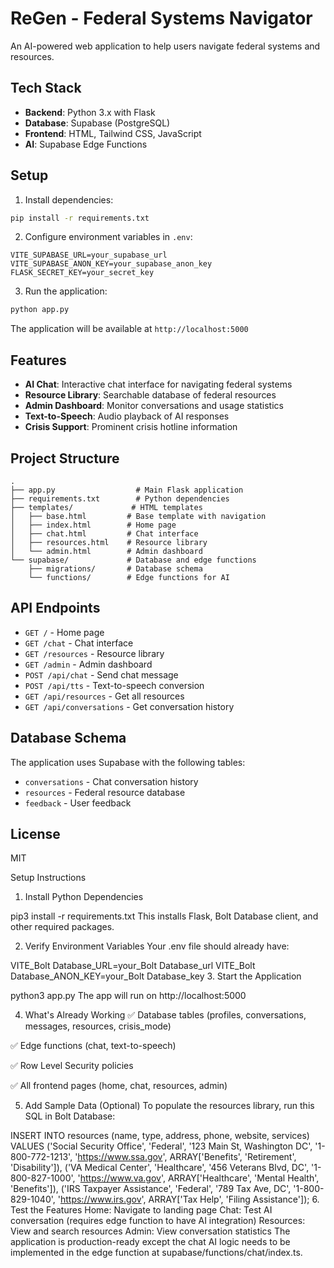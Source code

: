 # ReGen - Federal Systems Navigator

An AI-powered web application to help users navigate federal systems and resources.

## Tech Stack

- **Backend**: Python 3.x with Flask
- **Database**: Supabase (PostgreSQL)
- **Frontend**: HTML, Tailwind CSS, JavaScript
- **AI**: Supabase Edge Functions

## Setup

1. Install dependencies:
```bash
pip install -r requirements.txt
```

2. Configure environment variables in `.env`:
```
VITE_SUPABASE_URL=your_supabase_url
VITE_SUPABASE_ANON_KEY=your_supabase_anon_key
FLASK_SECRET_KEY=your_secret_key
```

3. Run the application:
```bash
python app.py
```

The application will be available at `http://localhost:5000`

## Features

- **AI Chat**: Interactive chat interface for navigating federal systems
- **Resource Library**: Searchable database of federal resources
- **Admin Dashboard**: Monitor conversations and usage statistics
- **Text-to-Speech**: Audio playback of AI responses
- **Crisis Support**: Prominent crisis hotline information

## Project Structure

```
.
├── app.py                  # Main Flask application
├── requirements.txt        # Python dependencies
├── templates/             # HTML templates
│   ├── base.html         # Base template with navigation
│   ├── index.html        # Home page
│   ├── chat.html         # Chat interface
│   ├── resources.html    # Resource library
│   └── admin.html        # Admin dashboard
└── supabase/             # Database and edge functions
    ├── migrations/       # Database schema
    └── functions/        # Edge functions for AI
```

## API Endpoints

- `GET /` - Home page
- `GET /chat` - Chat interface
- `GET /resources` - Resource library
- `GET /admin` - Admin dashboard
- `POST /api/chat` - Send chat message
- `POST /api/tts` - Text-to-speech conversion
- `GET /api/resources` - Get all resources
- `GET /api/conversations` - Get conversation history

## Database Schema

The application uses Supabase with the following tables:
- `conversations` - Chat conversation history
- `resources` - Federal resource database
- `feedback` - User feedback

## License

MIT

Setup Instructions
1. Install Python Dependencies

pip3 install -r requirements.txt
This installs Flask, Bolt Database client, and other required packages.

2. Verify Environment Variables
Your .env file should already have:


VITE_Bolt Database_URL=your_Bolt Database_url
VITE_Bolt Database_ANON_KEY=your_Bolt Database_key
3. Start the Application

python3 app.py
The app will run on http://localhost:5000

4. What's Already Working
✅ Database tables (profiles, conversations, messages, resources, crisis_mode)

✅ Edge functions (chat, text-to-speech)

✅ Row Level Security policies

✅ All frontend pages (home, chat, resources, admin)

5. Add Sample Data (Optional)
To populate the resources library, run this SQL in Bolt Database:


INSERT INTO resources (name, type, address, phone, website, services) VALUES
('Social Security Office', 'Federal', '123 Main St, Washington DC', '1-800-772-1213', 'https://www.ssa.gov', ARRAY['Benefits', 'Retirement', 'Disability']),
('VA Medical Center', 'Healthcare', '456 Veterans Blvd, DC', '1-800-827-1000', 'https://www.va.gov', ARRAY['Healthcare', 'Mental Health', 'Benefits']),
('IRS Taxpayer Assistance', 'Federal', '789 Tax Ave, DC', '1-800-829-1040', 'https://www.irs.gov', ARRAY['Tax Help', 'Filing Assistance']);
6. Test the Features
Home: Navigate to landing page
Chat: Test AI conversation (requires edge function to have AI integration)
Resources: View and search resources
Admin: View conversation statistics
The application is production-ready except the chat AI logic needs to be implemented in the edge function at supabase/functions/chat/index.ts.


